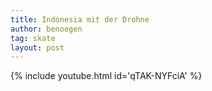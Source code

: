 ```yaml
---
title: Indonesia mit der Drohne
author: benoegen
tag: skate
layout: post
---
```

{% include youtube.html id='qTAK-NYFciA' %}
